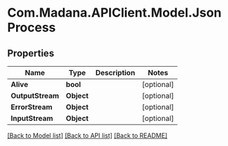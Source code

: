 
# Com.Madana.APIClient.Model.JsonProcess

## Properties

Name | Type | Description | Notes
------------ | ------------- | ------------- | -------------
**Alive** | **bool** |  | [optional] 
**OutputStream** | **Object** |  | [optional] 
**ErrorStream** | **Object** |  | [optional] 
**InputStream** | **Object** |  | [optional] 

[[Back to Model list]](../README.md#documentation-for-models)
[[Back to API list]](../README.md#documentation-for-api-endpoints)
[[Back to README]](../README.md)

